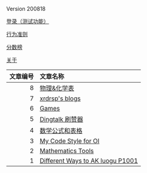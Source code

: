 Version 200818

[登录（测试功能）](/login.html)

[行为准则](/code_of_conduct/)

[分数榜](/points/)

[关于](/about/)

|文章编号|文章名称|
|--:|:--|
|8|[物理&化学表](/phy_che_plot/)|
|7|[xrdrsp's blogs](/xrdrsp_blogs/)|
|6|[Games](/games/)|
|5|[Dingtalk 刷赞器](https://www.github.com/dovuq/dingtalk)|
|4|[数学公式和表格](https://dovuq.github.com/post/数学公式和表格)|
|3|[My Code Style for OI](/codestyle/)|
|2|[Mathematics Tools](https://blog.xrdrsp.pw/2020/03/09/Mathematics-Tools/)|
|1|[Different Ways to AK luogu P1001](/akp1001/)|
